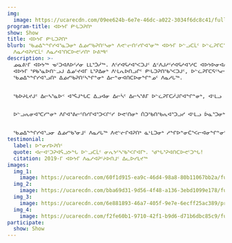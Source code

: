 ```yaml
---
img:
  image: https://ucarecdn.com/09ee624b-6e7e-46dc-a022-3034f6dc8c41/fullsizeoutput_d6b.jpeg
program-title: ᐊᐅᔭᒥ ᑭᒡᒐᑐᕈᑎᒃ
show: Show
title: ᐊᐅᔭᒥ ᑭᒡᒐᑐᕈᑎᒃ
blurb: ᖃᓄᐃᖕᖏᓯᐊᕐᓇᑐᓂᒃ ᐃᓅᓯᖃᕈᑎᑦᓴᓂᒃ ᐱᕙᓪᓕᑎᑦᓯᒋᐊᕐᓂᖅ ᐊᐅᔭᒥ ᐅᓪᓗᑕᒫᑦ ᐅᓪᓛᕈᒥᑕᕐᑎᓯᓂᖃᕐᐸᑎᓗᒍ ᐊᒻᒪᓗ
  ᐱᓇᓱᐊᕈᓯᑕᒫᑦ ᐱᓇᓱᐊᕐᑎᑕᐅᕙᑦᓱᑎᒃ ᐅᕕᒃᑫᑦ
description: >-
  ᓄᓇᕕᒻᒥ ᐊᐅᔭᖅ ᓀᑦᑐᐊᐱᐅᑦᓱᓂ ᒪᒪᕐᑑᓲᖅ. ᐱᑦᓯᐊᕋᓱᐊᕐᐸᑐᒍᑦ ᐃᑉᐱᒍᓱᑦᓯᐊᕋᓱᐊᕐᓱᑕ ᐊᐅᔭᐅᓂᐊᐱᖓᓂ ᐊᓕᐊᒋᑦᓱᒍ!
  ᐊᐅᔭᒥ ᕿᑲᕐᓇᐅᑎᓪᓗᒍ ᐃᓄᑦᔪᐊᒥ ᒪᕐᕈᐃᓂᒃ ᐱᒻᒪᕆᐅᑎᓗᒋᑦ ᑭᒡᒐᑐᕈᑎᖃᕐᐸᑐᒍᑦ, ᐅᓪᓛᕈᒥᑕᕋᑦᓴᓕᐅᕐᓂᖅ ᐊᒻᒪᓗ ᐅᕕᒃᑫᑦ
  ᖃᓄᐃᖕᖏᓯᐊᕐᓗᑎᒃ ᐃᓅᓯᖃᕈᑎᑦᓴᖏᓐᓂᒃ ᐃᓕᓐᓂᐊᑎᑕᐅᓂᖏᓐᓄᑦ ᐱᓇᓱᒐᖅ.   


  ᖃᐅᔨᒪᔪᒍᑦ ᐃᓕᓴᕐᓇᐅᑉ ᐊᕐᕌᒍᖓᑕ ᐃᓗᐊᓂ ᐃᓕᓵᑦ ᐃᓕᓴᕐᕕᒥ ᐅᓪᓛᕈᒥᑕᓲᒍᒋᐊᖏᓐᓂᒃ, ᐊᒻᒪᓗ ᑌᒣᓲᒍᒐᒥᒃ ᐊᐅᔭᐅᓕᕐᒪᑦ ᑭᓪᓕᖃᓲᑦ ᓂᕆᔭᑦᓭᓘᕐᓂᓴᐅᑦᓱᑎᒃ. ᐅᓪᓛᕈᒥᑕᕐᑎᓯᓂᖅ ᓄᐃᑕᐅᓯᒪᔪᖅ ᑖᒃᑯᐊ ᐱᑦᔪᑎᒋᑦᓱᒋᑦ ᓂᕆᑎᑕᐅᕙᑦᑎᓗᒋᑦ ᐆᓇᕐᑐᓂᒃ ᐅᓪᓛᕈᒥᑕᕐᑎᓱᒋᑦ 9-ᒥᑦ 11-ᒧᑦ ᐃᓘᓐᓇᖏᑦ ᓄᓇᓕᒥᐅᑦ.


  ᐅᓪᓗᕆᓂᐊᕐᑕᓯᓐᓂᒃ ᐱᒋᐊᕐᕕᓕᑦᑎᓯᒋᐊᕐᑐᐸᒋᑦᓯ ᐅᕙᑦᑎᓂᒃ ᑏᑐᖃᑎᖃᕆᐊᕐᑐᓗᓯ ᐊᒻᒪᓗ ᐆᓇᕐᑐᓂᒃ ᓂᕆᒋᐊᕐᑐᓗᓯ. 


  ᖃᓄᐃᖕᖏᓯᐊᕐᓗᓂ ᐃᓅᓯᖃᕐᓂᒧᑦ ᐱᓇᓱᒐᖅ ᐱᕙᓪᓖᒋᐊᕈᑎᒃ ᓈᒻᒪᑐᓂᒃ ᓱᖏᐅᓐᓂᑖᕐᐸᓕᐊᓂᖏᓐᓂᒃ ᐃᓄᑦᔪᐊᒥᐅᑦ ᐅᕕᒃᑫᑦ. ᒪᓂᔨᓲᒍᔪᒍᑦ ᐅᕕᒃᑲᓄᑦ ᐱᓇᓱᐊᕈᓯᑕᒫᑦ ᓱᖃᑦᓯᑎᑦᓱᒋᑦ ᐊᒻᒪᓗ ᑎᒥᒧᑦ ᐱᐅᔪᓂᒃ ᓂᕆᒻᒫᑎᑦᓱᒋᑦ ᐊᐅᔭᓕᒫᖅ. ᓱᖃᑦᓯᑎᑦᓯᒍᑎᐅᓲᑦ ᑎᒥᒥᒍᑦ ᐱᖕᖑᐊᑐᑦ ᐱᓕᐅᑎᑦᓱᑎᒃ, ᓂᕐᓯᐅᓂᖅ, ᐱᕈᕐᓰᓂᖅ ᐊᒻᒪᓗ ᓄᓇᓕᐊᕐᓂᖅ. ᐃᓚᐅᒍᒪᒍᕕᑦ ᑕᑯᒐᓱᐊᕐᐸᒍᒃ Facebook-ᕗᑦ ᖃᐅᔨᒪᖃᑦᑕᓂᐊᕋᕕᑦ ᓱᔪᖃᕐᓂᐊᒪᖔᑦ ᐃᓘᓐᓀᓂ ᓱᖃᑦᓯᑎᑦᓯᒍᑎᑦᑎᓂᒃ ᖃᖓᓗ ᐊᑑᑎᔪᑦᓴᐅᒪᖔᑕ ᖃᐅᔨᓗᑎᑦ.
testimonial:
  label: ᐅᓐᓂᓯᐅᕈᑏᑦ
  quote: ᐊᓕᐊᑦᑐᕈᐊᕌᓘᕗᖓ ᐅᓪᓗᑕᒫᑦ ᓂᕆᔭᑦᓴᖃᕐᐸᒋᐊᒥᒃ. ᖁᖓᕐᕈᐊᑎᑕᐅᕙᑦᑐᖓ!
  citation: 2019-ᒥ ᐊᐅᔭᒥ ᐱᓇᓱᐊᕈᑦᔨᐅᑎᒧᑦ ᐃᓚᐅᓯᒪᔪᖅ
images:
  img_1:
    image: https://ucarecdn.com/60f1d915-ea9c-46d4-98a8-80b11067bb2a/fullsizeoutput_d5c.jpeg
  img_2:
    image: https://ucarecdn.com/bba69d31-9d56-4f48-a136-3ebd1099e178/fullsizerender-5-.jpg
  img_3:
    image: https://ucarecdn.com/6e881893-46a7-405f-9e7e-6ecff25ac389/program_summer-2-.jpg
  img_4:
    image: https://ucarecdn.com/f2fe60b1-9710-42f1-b9d6-d71b6dbc85c9/fullsizerender.jpg
participate:
  show: Show
---
```

